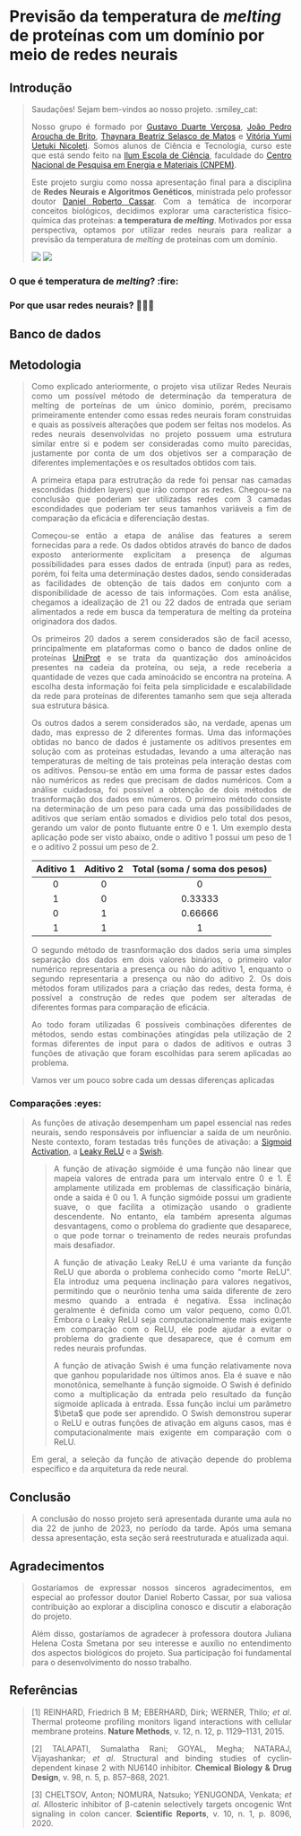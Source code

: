 # Previsão da temperatura de <i>melting</i> de proteínas com um domínio por meio de redes neurais

<h2 align="left">Introdução</h2>
<blockquote> 
<p align="justify">Saudações! Sejam bem-vindos ao nosso projeto. :smiley_cat:</p>
<p align="justify">Nosso grupo é formado por <a href="https://github.com/gustavercosa">Gustavo Duarte Verçosa</a>, <a href="https://github.com/jpab2004">João Pedro Aroucha de Brito</a>, <a href="https://github.com/selaxco">Thaynara Beatriz Selasco de Matos</a> e <a href="https://github.com/viyuetuki">Vitória Yumi Uetuki Nicoleti</a>. Somos alunos de Ciência e Tecnologia, curso este que está sendo feito na <a href="https://ilum.cnpem.br/">Ilum Escola de Ciência</a>, faculdade do <a href="https://cnpem.br/">Centro Nacional de Pesquisa em Energia e Materiais (CNPEM)</a>.</p>
<p align="justify">Este projeto surgiu como nossa apresentação final para a disciplina de <b>Redes Neurais e Algoritmos Genéticos</b>, ministrada pelo professor doutor <a href="https://github.com/drcassar">Daniel Roberto Cassar</a>. Com a temática de incorporar conceitos biológicos, decidimos explorar uma característica físico-química das proteínas: <b>a temperatura de <i>melting</i></b>. Motivados por essa perspectiva, optamos por utilizar redes neurais para realizar a previsão da temperatura de <i>melting</i> de proteínas com um domínio.</p> 
<img src="https://img.shields.io/badge/STATUS-Em%20desenvolvimento-576CFB"> <img src="https://img.shields.io/badge/LICENCE-GNU%20General%20Public%20License%20v3.0-75CA75">
</blockquote> 

<h3 align="left">O que é temperatura de <i>melting</i>? :fire:</h3>
<blockquote> 
<p align="justify"> </p>
</blockquote>

<h3 align="left">Por que usar redes neurais? 👩🏻‍💻</h3>
<blockquote> 
<p align="justify"> </p>
</blockquote>

<h2 align="left">Banco de dados</h2>
<blockquote> 
<p align="justify"> </p>
</blockquote> 

<h2 align="left">Metodologia</h2>
<blockquote> 
<p align="justify"> Como explicado anteriormente, o projeto visa utilizar Redes Neurais como um possível método de determinação da temperatura de melting de porteínas de um único dominio, porém, precisamo primeiramente entender como essas redes neurais foram construidas e quais as possíveis alterações que podem ser feitas nos modelos. As redes neurais desenvolvidas no projeto possuem uma estrutura similar entre si e podem ser consideradas como muito parecidas, justamente por conta de um dos objetivos ser a comparação de diferentes implementações e os resultados obtidos com tais.</p>
<p align="justify">A primeira etapa para estrutração da rede foi pensar nas camadas escondidas (hidden layers) que irão compor as redes. Chegou-se na conclusão que poderiam ser utilizadas redes com 3 camadas escondidades que poderiam ter seus tamanhos variáveis a fim de comparação da eficácia e diferenciação destas.</p>
<p align="justify">Começou-se então a etapa de análise das features a serem fornecidas para a rede. Os dados obtidos através do banco de dados exposto anteriormente explicitam a presença de algumas possibilidades para esses dados de entrada (input) para as redes, porém, foi feita uma determinação destes dados, sendo consideradas as facilidades de obtenção de tais dados em conjunto com a disponibilidade de acesso de tais informações. Com esta análise, chegamos a idealização de 21 ou 22 dados de entrada que seriam alimentados a rede em busca da temperatura de melting da proteína originadora dos dados.</p>
<p align="justify">Os primeiros 20 dados a serem considerados são de facil acesso, principalmente em plataformas como o banco de dados online de proteínas <a href='https://www.uniprot.org'>UniProt</a> e se trata da quantização dos aminoácidos presentes na cadeia da proteína, ou seja, a rede receberia a quantidade de vezes que cada aminoácido se encontra na proteína. A escolha desta informação foi feita pela simplicidade e escalabilidade da rede para proteínas de diferentes tamanho sem que seja alterada sua estrutura básica.</p>
<p align="justify">Os outros dados a serem considerados são, na verdade, apenas um dado, mas expresso de 2 diferentes formas. Uma das informações obtidas no banco de dados é justamente os aditivos presentes em solução com as proteínas estudadas, levando a uma alteração nas temperaturas de melting de tais proteínas pela interação destas com os aditivos. Pensou-se então em uma forma de passar estes dados não numéricos as redes que precisam de dados numéricos. Com a análise cuidadosa, foi possível a obtenção de dois métodos de trasnformação dos dados em números. O primeiro método consiste na determinação de um peso para cada uma das possibilidades de aditivos que seriam então somados e dividios pelo total dos pesos, gerando um valor de ponto flutuante entre 0 e 1. Um exemplo desta aplicação pode ser visto abaixo, onde o aditivo 1 possui um peso de 1 e o aditivo 2 possui um peso de 2.</p>

<center>
  
| Aditivo 1 | Aditivo 2 | Total (soma / soma dos pesos) |
| :------------: | :------------: | :------------: |
| 0 | 0 | 0 |
| 1 | 0 | 0.33333 |
| 0 | 1 | 0.66666 |
| 1 | 1 | 1 |
  
</center>

<p align="justify"> O segundo método de trasnformação dos dados seria uma simples separação dos dados em dois valores binários, o primeiro valor numérico representaria a presença ou não do aditivo 1, enquanto o segundo representaria a presença ou não do aditivo 2. Os dois métodos foram utilizados para a criação das redes, desta forma, é possível a construção de redes que podem ser alteradas de diferentes formas para comparação de eficácia. </p>

<p align="justify">Ao todo foram utilizadas 6 possíveis combinações diferentes de métodos, sendo estas combinações atingidas pela utilização de 2 formas diferentes de input para o dados de aditivos e outras 3 funções de ativação que foram escolhidas para serem aplicadas ao problema.</p>
<p align="justify">Vamos ver um pouco sobre cada um dessas diferenças aplicadas </p>
</blockquote> 

<h3 align="left">Comparações :eyes:</h3>

<blockquote> 
<p align="justify">As funções de ativação desempenham um papel essencial nas redes neurais, sendo responsáveis por influenciar a saída de um neurônio. 
Neste contexto, foram testadas três funções de ativação: a <a href="https://paperswithcode.com/method/sigmoid-activation">Sigmoid Activation</a>, a <a href="https://paperswithcode.com/method/leaky-relu">Leaky ReLU</a> e a <a href="https://paperswithcode.com/method/swish">Swish</a>.</p>
  <blockquote> 
  <p align="justify">A função de ativação sigmóide é uma função não linear que mapeia valores de entrada para um intervalo entre 0 e 1. É amplamente utilizada em problemas de classificação binária, onde a saída é 0 ou 1. A função sigmóide possui um gradiente suave, o que facilita a otimização usando o gradiente descendente. No entanto, ela também apresenta algumas desvantagens, como o problema do gradiente que desaparece, o que pode tornar o treinamento de redes neurais profundas mais desafiador.</p>
  <p align="justify">A função de ativação Leaky ReLU é uma variante da função ReLU que aborda o problema conhecido como "morte ReLU". Ela introduz uma pequena inclinação para valores negativos, permitindo que o neurônio tenha uma saída diferente de zero mesmo quando a entrada é negativa. Essa inclinação geralmente é definida como um valor pequeno, como 0.01. Embora o Leaky ReLU seja computacionalmente mais exigente em comparação com o ReLU, ele pode ajudar a evitar o problema do gradiente que desaparece, que é comum em redes neurais profundas.</p>
  <p align="justify">A função de ativação Swish é uma função relativamente nova que ganhou popularidade nos últimos anos. Ela é suave e não monotônica, semelhante à função sigmoide. O Swish é definido como a multiplicação da entrada pelo resultado da função sigmoide aplicada à entrada. Essa função inclui um parâmetro $\beta$ que pode ser aprendido. O Swish demonstrou superar o ReLU e outras funções de ativação em alguns casos, mas é computacionalmente mais exigente em comparação com o ReLU.</p>
  </blockquote>
<p align="justify">Em geral, a seleção da função de ativação depende do problema específico e da arquitetura da rede neural.</p>
</blockquote>

<h2 align="left">Conclusão</h2>
<blockquote> 
<p align="justify">A conclusão do nosso projeto será apresentada durante uma aula no dia 22 de junho de 2023, no período da tarde. Após uma semana dessa apresentação, esta seção será reestruturada e atualizada aqui.</p>
</blockquote> 

<h2 align="left">Agradecimentos</h2>
<blockquote> 
<p align="justify">Gostaríamos de expressar nossos sinceros agradecimentos, em especial ao professor doutor Daniel Roberto Cassar, por sua valiosa contribuição ao explorar a disciplina conosco e discutir a elaboração do projeto.</p>
<p align="justify">Além disso, gostaríamos de agradecer à professora doutora Juliana Helena Costa Smetana por seu interesse e auxílio no entendimento dos aspectos biológicos do projeto. Sua participação foi fundamental para o desenvolvimento do nosso trabalho.</p>
</blockquote> 
  
<h2 align="left">Referências</h2>
<blockquote> 
<p align="justify">[1] REINHARD, Friedrich B M; EBERHARD, Dirk; WERNER, Thilo; <i>et al</i>. Thermal proteome profiling monitors ligand interactions with cellular membrane proteins. <b>Nature Methods</b>, v. 12, n. 12, p. 1129–1131, 2015.
</p>
<p align="justify">[2] TALAPATI, Sumalatha Rani; GOYAL, Megha; NATARAJ, Vijayashankar; <i>et al</i>. Structural and binding studies of cyclin‐dependent kinase 2 with NU6140 inhibitor. <b>Chemical Biology & Drug Design</b>, v. 98, n. 5, p. 857–868, 2021.
</p>
<p align="justify">[3] CHELTSOV, Anton; NOMURA, Natsuko; YENUGONDA, Venkata; <i>et al</i>. Allosteric inhibitor of β-catenin selectively targets oncogenic Wnt signaling in colon cancer. <b>Scientific Reports</b>, v. 10, n. 1, p. 8096, 2020.</p>
</blockquote>
